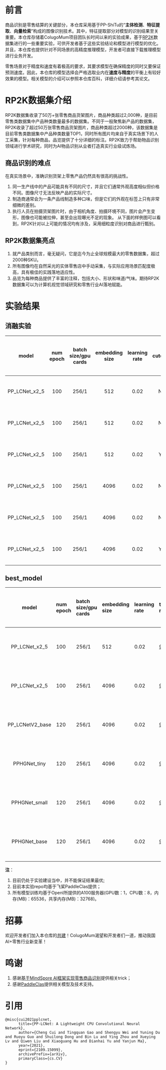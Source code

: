 # 前言
商品识别是零售结算的关键部分，本仓库采用基于PP-ShiTu的“**主体检测**、**特征提取**、**向量检索**”构成的图像识别技术。其中，特征提取部分对模型的识别结果至关重要。本仓库存储着ColugoMum项目团队长时间以来的实验成果，基于[RP2K](https://git.openi.org.cn/ColugoMum/Exprements-public/datasets)数据集进行的一些重要实验，可供开发者基于这些实验结论和模型进行模型的优化。并且，本仓库也提供针对不同场景的高精度推理模型，开发者可直接下载推理模型进行业务开发。

零售场景对于精度和速度有着极高的要求，其要求模型在确保精度的同时又要保证预测速度。因此，本仓库的模型选择会严格选取业内在**速度与精度**的平衡上有较好效果的模型。相关模型的介绍可以参照本仓库百科，详细介绍请参考其论文。

# RP2K数据集介绍
RP2K数据集收录了50万+张零售商品货架图片，商品种类超过2,000种，是目前零售类数据集中产品种类数量最多的数据集。不同于一般聚焦新产品的数据集，RP2K收录了超过50万张零售商品货架图片，商品种类超过2000种，该数据集是目前零售类数据集中产品种类数量TOP1，同时所有图片均来自于真实场景下的人工采集，针对每种商品，品览提供了十分详细的标注。RP2K致力于帮助物品识别领域进行学术研究，同时为AI物品识别从业者打造真实行业级试炼场。

## 商品识别的难点
在真实场景中，准确识别货架上零售产品仍然具有很高的挑战性。

1. 同一生产线中的产品可能具有不同的尺寸，并且它们通常外观高度相似但价格不同。图像尺寸无法反映产品的实际尺寸。
2. 制造商通常会为一条产品线制造多种口味，但是它们的外观在标签上只有非常细微的差别。
3. 执行人员在拍摄货架图片时，由于相机角度、拍摄环境不同，图片会产生变形，图像也可能被拉伸，甚至会出现曝光不足的现象。 从下面的样例图可以看到，RP2K针对以上可能的情况均有涉及，采用细粒度识别对商品进行甄别。

## RP2K数据集亮点
1. 就产品类别而言，毫无疑问，它是迄今为止全球规模最大的零售数据集，超过2000种SKU。
2. 所有图像均在自然采光的实体零售店中手动采集，与实际应用场景匹配度极高，具有极佳的实践落地适应性。
3. 品览为每种商品提供了丰富的注释，包括大小、形状和味道/气味。期待RP2K数据集可以为计算机视觉领域研究和零售行业AI落地赋能。

# 实验结果

## 消融实验
 |  model  | num epoch |  batch size/gpu cards |embedding size  | learning rate  |  cutout  |  RandomErasing  |  测试分辨率  |  top1 recall  | 配置文件 |
 | :----: | :----: | :----: | :----: | :----: | :----: | :----: | :----: | :----: | :----: |
  | PP_LCNet_x2_5 | 100 | 256/1 |  512  |  0.02 |  N  |  N  |  224  | [96.40%](./model/Pre-trained_Model/PPLCNET_x_2_5/PPLCNet_x_2_5-base-log.txt) | [配置文件]() |
   | PP_LCNet_x2_5 | 100 | 256/1 |  512  |  0.02 |  N  |  N  |  288  | [96.76%](./model/Pre-trained_Model/PPLCNET_x_2_5/288-log.txt) | [配置文件]() |
 | PP_LCNet_x2_5 | 100 | 256/1 |  512  |  0.02 |  Y  |  N  |  288  | [96.90%](https://git.openi.org.cn/ColugoMum/Exprements-public/src/branch/main/model/Pre-trained_Model/PPLCNET_x_2_5/PPLCNET_x_2_5-512-log.txt) | [配置文件](https://git.openi.org.cn/ColugoMum/Exprements-public/src/branch/main/PaddleClas/ppcls/configs/Exprements/PPLCNet_x_2_5/PPLCNet_x_2_5-512-0.02-256-cutout.yaml) |
 | PP_LCNet_x2_5 | 100 | 256/1 |  4096  |  0.02 |  N  |  N  |  288  | [96.79%]() | [配置文件](https://git.openi.org.cn/ColugoMum/Exprements-public/src/branch/main/PaddleClas/ppcls/configs/Exprements/PPLCNet_x_2_5/PPLCNet_x_2_5-4096-0.02-256.yaml) |
 | PP_LCNet_x2_5 | 100 | 256/1 |  4096  |  0.02 |  N  |  Y  |  288  | [96.87%](https://git.openi.org.cn/ColugoMum/Exprements-public/src/branch/main/model/Pre-trained_Model/PPLCNET_x_2_5/RandomErasing-log.txt) | [配置文件](https://git.openi.org.cn/ColugoMum/Exprements-public/src/branch/main/PaddleClas/ppcls/configs/Exprements/PPLCNet_x_2_5/PPLCNet_x_2_5-4096-0.02-256-RandomErasing.yaml) | 
 | PP_LCNet_x2_5 | 100 | 256/1 |  4096  |  0.02 |  Y  |  N  |  288  | [96.91%](https://git.openi.org.cn/ColugoMum/Exprements-public/src/branch/main/model/Pre-trained_Model/PPLCNET_x_2_5/PPLCNET_x_2_5-4096-log.txt) | [配置文件](https://git.openi.org.cn/ColugoMum/Exprements-public/src/branch/main/PaddleClas/ppcls/configs/Exprements/PPLCNet_x_2_5/PPLCNet_x_2_5-4096-0.02-256-cutout.yaml) |

## best_model
 |  model  | num epoch |  batch size/gpu cards |embedding size  |  learning rate  |  top1 recall  | 配置文件 | 预训练模型 | 推理模型 |
 | :----: | :---- | :---- | :---- | :---- | :---- | :---- | :---- | :---- |
  | PP_LCNet_x2_5 | 100 | 256/1 |  512  |  0.02 | [96.90%](https://git.openi.org.cn/ColugoMum/Exprements-public/src/branch/main/model/Pre-trained_Model/PPLCNET_x_2_5/PPLCNET_x_2_5-512-log.txt) | [配置文件](https://git.openi.org.cn/ColugoMum/Exprements-public/src/branch/main/model/Pre-trained_Model/PPLCNET_x_2_5/PPLCNET_x_2_5-512-log.txt) | [预训练模型](https://git.openi.org.cn/ColugoMum/Exprements-public.git/info/lfs/objects/eb83176fa119f9a82cabc142f1ff64b3a474649ea03da627f1b985afb3a43e8f/UFBMQ05FVF94XzJfNS01MTIucGRwYXJhbXM) | [推理模型](https://git.openi.org.cn/ColugoMum/Exprements-public/src/branch/main/model/Inference_Model/PPLCNET_x_2_5-512.tar.gz) |
 | PP_LCNet_x2_5 | 100 | 256/1 |  4096  | 0.02 | [96.91%](https://git.openi.org.cn/ColugoMum/Exprements-public/src/branch/main/model/Pre-trained_Model/PPLCNET_x_2_5/PPLCNET_x_2_5-log.txt) | [配置文件](https://git.openi.org.cn/ColugoMum/Exprements-public/src/branch/main/PaddleClas/ppcls/configs/GeneralRecognition/PPLCNet_x2_5.yaml) | [预训练模型](https://git.openi.org.cn/ColugoMum/Exprements-public.git/info/lfs/objects/a321114d58933caa84479e259aff3a49105cde2e006b729f3404f93671cd4632/UFBMQ05FVF94XzJfNS5wZHBhcmFtcw) | [推理模型](https://git.openi.org.cn/ColugoMum/Exprements-public/src/branch/main/model/Inference_Model/PPLCNET_x_2_5-4096.tar.gz) |
 | PP_LCNetV2_base | 120 | 256/1 |  4096   | 0.02 | [96.85%](https://git.openi.org.cn/Exprements-public/src/branch/main/model/Pre-trained_Model/PPLCNETV2_base/PPLCNETV2_base-log.txt) | [配置文件]() | [预训练模型](https://git.openi.org.cn/ColugoMum/Exprements-public.git/info/lfs/objects/fda75806c471bec38012eed4f2206b0eda409ff442edcd15001ae0193a5c3c2a/UFBMQ05FVFYyX2Jhc2UucGRwYXJhbXM) | 推理模型 |
 | PPHGNet_tiny | 120 | 256/1 |  4096   | 0.02 | [96.87%](https://git.openi.org.cn/ColugoMum/Exprements-public/src/branch/main/model/Pre-trained_Model/PPHGNET_tiny/PPHGNET_tiny-log.txt) | [配置文件]() | [预训练模型](https://git.openi.org.cn/ColugoMum/Exprements-public.git/info/lfs/objects/64bf9a3500a42e3dc5e08570b3d64d2f10cb5b2f09b28c65a04c7e044182241b/UFBIR05FVF90aW55LnBkcGFyYW1z) | 推理模型 |
 | PPHGNet_small | 120 | 256/1 |  4096   | 0.02 | [96.87%](https://git.openi.org.cn/ColugoMum/Exprements-public/src/branch/main/model/Pre-trained_Model/PPHGNET_small/PPHGNET_small-log.txt) | [配置文件]() | [预训练模型](https://git.openi.org.cn/ColugoMum/Exprements-public.git/info/lfs/objects/977839304d664a9820c68ac8be2552360b9a32412f94df87607038e0048cc659/UFBIR05FVF9zbWFsbC5wZHBhcmFtcw) | 推理模型 |
 | PPHGNet_base | 120 | 256/1 |  4096   | 0.02 | [96.88%]() | [配置文件]() | [预训练模型]() | 推理模型 |

**注**：
1. 目前仍处于实验建设当中，并不能保证结果最优;
2. 目前本实验repo均基于飞桨PaddleClas提供；
3. 所有模型训练均基于OpenI所提供的A100服务器(GPU数：1，CPU数：8，内存(MB)：65536，共享内存(MB)：32768)。

# 招募
欢迎开发者们加入本仓库的[共建](https://git.openi.org.cn/ColugoMum/Exprements-public/issues/1)！ColugoMum渴望和开发者们一道，推动我国AI+零售行业新变革！

# 鸣谢
1. 感谢[基于MindSpore AI框架实现零售商品识别](https://github.com/pprp/GoodsRecognition.MindSpore)提供相关trick；
2. 感谢[PaddleClas](https://github.com/PaddlePaddle/PaddleClas)提供相关模型及技术支持。

# 引用
```
@misc{cui2021pplcnet,
      title={PP-LCNet: A Lightweight CPU Convolutional Neural Network}, 
      author={Cheng Cui and Tingquan Gao and Shengyu Wei and Yuning Du and Ruoyu Guo and Shuilong Dong and Bin Lu and Ying Zhou and Xueying Lv and Qiwen Liu and Xiaoguang Hu and Dianhai Yu and Yanjun Ma},
      year={2021},
      eprint={2109.15099},
      archivePrefix={arXiv},
      primaryClass={cs.CV}
}
```

